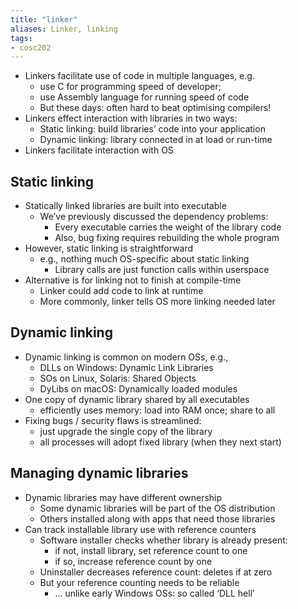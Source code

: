 ```yaml
---
title: "linker"
aliases: Linker, linking
tags: 
- cosc202
---
```



- Linkers facilitate use of code in multiple languages, e.g. 
	- use C for programming speed of developer; 
	- use Assembly language for running speed of code 
	- But these days: often hard to beat optimising compilers! 
- Linkers effect interaction with libraries in two ways: 
	- Static linking: build libraries’ code into your application 
	- Dynamic linking: library connected in at load or run-time 
- Linkers facilitate interaction with OS

## Static linking 
- Statically linked libraries are built into executable 
	- We’ve previously discussed the dependency problems: 
		- Every executable carries the weight of the library code 
		- Also, bug fixing requires rebuilding the whole program 
- However, static linking is straightforward 
	- e.g., nothing much OS-specific about static linking 
		- Library calls are just function calls within userspace 
- Alternative is for linking not to finish at compile-time 
	- Linker could add code to link at runtime 
	- More commonly, linker tells OS more linking needed later 

## Dynamic linking 
- Dynamic linking is common on modern OSs, e.g., 
	- DLLs on Windows: Dynamic Link Libraries 
	- SOs on Linux, Solaris: Shared Objects 
	- DyLibs on macOS: Dynamically loaded modules 
- One copy of dynamic library shared by all executables 
	- efficiently uses memory: load into RAM once; share to all 
- Fixing bugs / security flaws is streamlined: 
	- just upgrade the single copy of the library 
	- all processes will adopt fixed library (when they next start) 

## Managing dynamic libraries 
- Dynamic libraries may have different ownership 
	- Some dynamic libraries will be part of the OS distribution 
	- Others installed along with apps that need those libraries 
- Can track installable library use with reference counters 
	- Software installer checks whether library is already present: 
		- if not, install library, set reference count to one 
		- if so, increase reference count by one 
	- Uninstaller decreases reference count: deletes if at zero 
	- But your reference counting needs to be reliable 
		- ... unlike early Windows OSs: so called ‘DLL hell’
